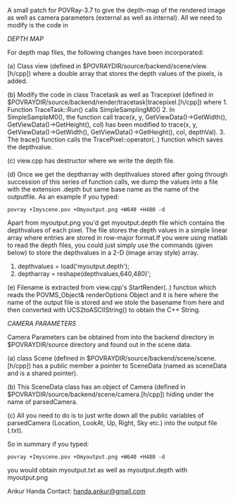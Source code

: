 A small patch for POVRay-3.7 to give the depth-map of the rendered image as well as camera parameters (external as well as internal). All we need to modify is the code in 

*DEPTH MAP*

For depth map files, the following changes have been incorporated:

(a) Class view (defined in $POVRAYDIR/source/backend/scene/view.[h/cpp]) where a double array that stores the depth values of the pixels, is added. 

(b) Modify the code in class 
    Tracetask 
    as well as 
    Tracepixel 
    (defined in $POVRAYDIR/source/backend/render/tracetask|tracepixel.[h/cpp]) where
     1. Function  TraceTask::Run() calls SimpleSamplingM0()
     2. In SimpleSampleM0(), the function call 
	trace(x, y, GetViewData()->GetWidth(), GetViewData()->GetHeight(), col) has been modified to 
	trace(x, y, GetViewData()->GetWidth(), GetViewData()->GetHeight(), col, depthVal).
     3. The trace() function calls the TracePixel::operator(..) function which saves the depthvalue.

(c) view.cpp has destructor where we write the depth file.

(d) Once we get the deptharray with depthvalues stored after going through succession of this series of function calls, we dump the values into a file with the extension .depth 
    but same base name as the     name of the outputfile. As an example if you typed: 
    
    povray +Imyscene.pov +Omyoutput.png +W640 +H480 -d 
    
Apart from myoutput.png you'd get myoutput.depth file which contains the depthvalues of each pixel. The file stores the depth values in a simple linear array where 
entries are stored in row-major format.If you were using matlab to read the depth files, you could just simply use the commands (given below) to store the depthvalues 
in a 2-D (image array style) array. 

   1. depthvalues = load('myoutput.depth');
   2. deptharray  = reshape(depthvalues,640,480)';

(e) Filename is extracted from view.cpp's StartRender(..) function which reads the POVMS_Object& renderOptions Object and it is here where the name of the output file is stored 
    and we stole the basename from here and then converted with UCS2toASCIIString() to obtain the C++ String.


*CAMERA PARAMETERS*

Camera Parameters can be obtained from into the backend directory in $POVRAYDIR/source directory and found out in the scene data.

(a) class Scene (defined in $POVRAYDIR/source/backend/scene/scene.[h/cpp]) has a public member a pointer to SceneData (named as sceneData and is a shared pointer).

(b) This SceneData class has an object of Camera (defined in $POVRAYDIR/source/backend/scene/camera.[h/cpp]) hiding under the name of parsedCamera.

(c) All you need to do is to just write down all the public variables of parsedCamera (Location, LookAt, Up, Right, Sky etc.) into the output file (.txt).

So in summary if you typed: 

    povray +Imyscene.pov +Omyoutput.png +W640 +H480 -d
    
you would obtain myoutput.txt as well as myoutput.depth with myoutput.png



Ankur Handa
Contact: <handa.ankur@gmail.com> 
